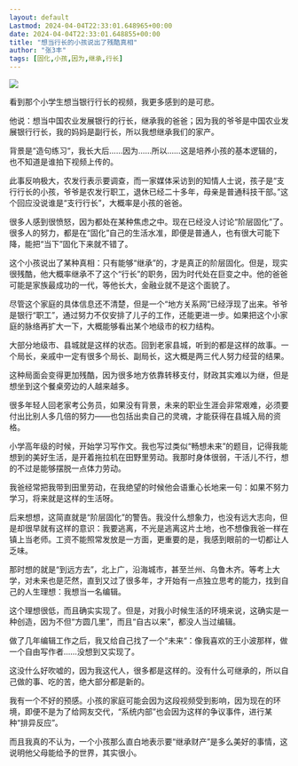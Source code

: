 ```yaml
---
layout: default
Lastmod: 2024-04-04T22:33:01.648965+00:00
date: 2024-04-04T22:33:01.648855+00:00
title: "想当行长的小孩说出了残酷真相"
author: "张3丰"
tags: [固化,小孩,因为,继承,行长]
---
```


![](https://images.weserv.nl/?url=https%3A//mmbiz.qpic.cn/mmbiz_jpg/3OMbCSCZjRa7xUrQkLvicD8xJ9sEIZuPO3dZ2XskiaDNLkuDrqJiaZkKcoY8Buv6F89IsHm67sU4R3O0FsGy8oeFg/640%3Fwx_fmt%3Djpeg%26from%3Dappmsg)

看到那个小学生想当银行行长的视频，我更多感到的是可悲。

他说：想当中国农业发展银行的行长，继承我的爸爸；因为我的爷爷是中国农业发展银行行长，我的妈妈是副行长，所以我想继承我们的家产。

背景是“造句练习“，我长大后……因为……所以……这是培养小孩的基本逻辑的，也不知道是谁拍下视频上传的。

此事反响极大，农发行表示要调查，而一家媒体采访到的知情人士说，孩子是“支行行长的小孩，爷爷是农发行职工，退休已经二十多年，母亲是普通科技干部。”这个回应没说谁是“支行行长”，大概率是小孩的爸爸。

很多人感到很愤怒，因为都处在某种焦虑之中。现在已经没人讨论“阶层固化”了。很多人的努力，都是在“固化”自己的生活水准，即便是普通人，也有很大可能下降，能把“当下”固化下来就不错了。

这个小孩说出了某种真相：只有能够“继承”的，才是真正的阶层固化。但是，现实很残酷，他大概率继承不了这个“行长”的职务，因为时代处在巨变之中。他的爸爸可能是家族最成功的一代，等他长大，金融业就不是这个面貌了。

尽管这个家庭的具体信息还不清楚，但是一个“地方关系网”已经浮现了出来。爷爷是银行“职工”，通过努力不仅安排了儿子的工作，还能更进一步。如果把这个小家庭的脉络再扩大一下，大概能够看出某个地级市的权力结构。

大部分地级市、县城就是这样的状态。回到老家县城，听到的都是这样的故事。一个局长，亲戚中一定有很多个局长、副局长，这大概是两三代人努力经营的结果。

这种局面会变得更加残酷，因为很多地方依靠转移支付，财政其实难以为继，但是想坐到这个餐桌旁边的人越来越多。

很多年轻人回老家考公务员，如果没有背景，未来的职业生涯会非常艰难，必须要付出比别人多几倍的努力——也包括出卖自己的灵魂，才能获得在县城入局的资格。

小学高年级的时候，开始学习写作文。我也写过类似“畅想未来”的题目，记得我能想到的美好生活，是开着拖拉机在田野里劳动。我那时身体很弱，干活儿不行，想的不过是能够摆脱一点体力劳动。

我爸经常把我带到田里劳动，在我绝望的时候他会语重心长地来一句：如果不努力学习，将来就是这样的生活呀。

后来想想，这简直就是“阶层固化”的警告。我没什么想象力，也没有远大志向，但是却很早就有这样的意识：我要逃离，不光是逃离这片土地，也不想像我爸一样在镇上当老师。工资不能照常发放是一方面，更重要的是，我感到眼前的一切都让人乏味。

那时想的就是“到远方去”，北上广，沿海城市，甚至兰州、乌鲁木齐。等考上大学，对未来也是茫然，直到又过了很多年，才开始有一点独立思考的能力，找到自己的人生理想：我想当一名编辑。

这个理想很低，而且确实实现了。但是，对我小时候生活的环境来说，这确实是一种创造，因为不但“方圆几里”，而且“自古以来”，都没人当过编辑。

做了几年编辑工作之后，我又给自己找了一个“未来“：像我喜欢的王小波那样，做一个自由写作者……没想到又实现了。

这没什么好吹嘘的，因为我这代人，很多都是这样的。没有什么可继承的，所以自己做的事、吃的苦，绝大部分都是新的。

我有一个不好的预感。小孩的家庭可能会因为这段视频受到影响，因为现在的环境，即便不是为了给网友交代，“系统内部”也会因为这样的争议事件，进行某种“排异反应”。

而且我真的不认为，一个小孩那么直白地表示要“继承财产”是多么美好的事情，这说明他父母能给予的世界，其实很小。

